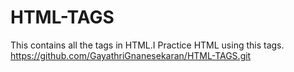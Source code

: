 
# HTML-TAGS
This contains all the tags in HTML.I Practice HTML using this tags.
https://github.com/GayathriGnanesekaran/HTML-TAGS.git
